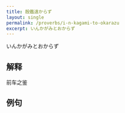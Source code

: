 ```yaml
---
title: 殷鑑遠からず
layout: single
permalink: /proverbs/i-n-kagami-to-okarazu
excerpt: いんかがみとおからず
---
```


いんかがみとおからず

## 解释

前车之鉴

## 例句

